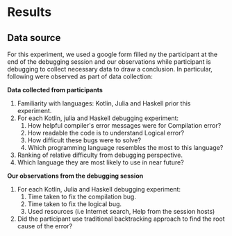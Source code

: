 # Results

## Data source
For this experiment, we used a google form filled ny the participant at the end of the debugging session and our observations while participant is debugging to collect necessary data to draw a conclusion. In particular, following were observed as part of data collection:

**Data collected from participants**
1. Familiarity with languages: Kotlin, Julia and Haskell prior this experiment.
2. For each Kotlin, julia and Haskell debugging experiment:
   1. How helpful compiler's error messages were for Compilation error?
   2. How readable the code is to understand Logical error?
   3. How difficult these bugs were to solve?
   4. Which programming language resembles the most to this language?
3. Ranking of relative difficulty from debugging perspective.
4. Which language they are most likely to use in near future?

**Our observations from the debugging session**
1. For each Kotlin, Julia and Haskell debugging experiment:
   1. Time taken to fix the compilation bug.
   2. Time taken to fix the logical bug.
   3. Used resources (i.e Internet search, Help from the session hosts)
2. Did the participant use traditional backtracking approach to find the root cause of the error?


     
